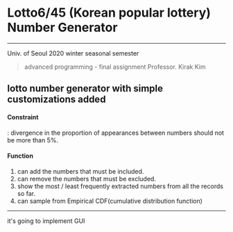 # Lotto6/45 (Korean popular lottery) Number Generator
---
Univ. of Seoul 2020 winter seasonal semester  
> advanced programming - final assignment 
> Professor. Kirak Kim  
    
## lotto number generator with simple customizations added   
#### Constraint   
: divergence in the proportion of appearances between numbers should not be more than 5%.  
#### Function  
1. can add the numbers that must be included.
2. can remove the numbers that must be excluded.
3. show the most / least frequently extracted numbers from all the records so far.
4. can sample from Empirical CDF(cumulative distribution function)   
-----  
it's going to implement GUI
